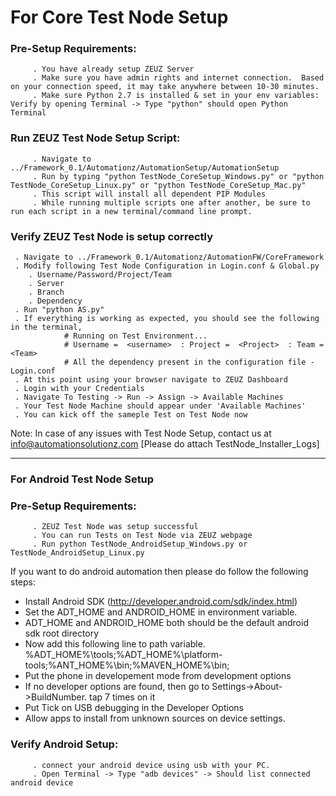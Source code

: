# For Core Test Node Setup
### Pre-Setup Requirements: 
         . You have already setup ZEUZ Server
         . Make sure you have admin rights and internet connection.  Based on your connection speed, it may take anywhere between 10-30 minutes.
         . Make sure Python 2.7 is installed & set in your env variables:  Verify by opening Terminal -> Type "python" should open Python Terminal
 

### Run ZEUZ Test Node Setup Script:
         . Navigate to ../Framework_0.1/Automationz/AutomationSetup/AutomationSetup
         . Run by typing "python TestNode_CoreSetup_Windows.py" or "python TestNode_CoreSetup_Linux.py" or "python TestNode_CoreSetup_Mac.py"
         . This script will install all dependent PIP Modules
         . While running multiple scripts one after another, be sure to run each script in a new terminal/command line prompt.

### Verify ZEUZ Test Node is setup correctly
	 . Navigate to ../Framework_0.1/Automationz/AutomationFW/CoreFramework
	 . Modify following Test Node Configuration in Login.conf & Global.py
		. Username/Password/Project/Team
		. Server
		. Branch
		. Dependency
	 . Run "python AS.py"
	 . If everything is working as expected, you should see the following in the terminal,
                # Running on Test Environment...
                # Username =  <username>  : Project =  <Project>  : Team =  <Team>
                # All the dependency present in the configuration file - Login.conf
	 . At this point using your browser navigate to ZEUZ Dashboard
	 . Login with your Credentials
	 . Navigate To Testing -> Run -> Assign -> Available Machines 
	 . Your Test Node Machine should appear under 'Available Machines'
	 . You can kick off the sameple Test on Test Node now

Note: In case of any issues with Test Node Setup, contact us at info@automationsolutionz.com [Please do attach TestNode_Installer_Logs]



---------------------------
### For Android Test Node Setup
### Pre-Setup Requirements: 
         . ZEUZ Test Node was setup successful
         . You can run Tests on Test Node via ZEUZ webpage
	     . Run python TestNode_AndroidSetup_Windows.py or TestNode_AndroidSetup_Linux.py

If you want to do android automation then please do follow the following steps:

- Install Android SDK (http://developer.android.com/sdk/index.html)
- Set the ADT_HOME and ANDROID_HOME in environment variable.
-  ADT_HOME and ANDROID_HOME both should be the default android sdk root directory
- Now add this following line to path variable.
	%ADT_HOME%\tools;%ADT_HOME%\platform-tools;%ANT_HOME%\bin;%MAVEN_HOME%\bin;
- Put the phone in developement mode from development options
- If no developer options are found, then go to Settings->About->BuildNumber. tap 7 times on it
- Put Tick on USB debugging in the Developer Options
- Allow apps to install from unknown sources on device settings.

### Verify Android Setup: 
         . connect your android device using usb with your PC.
         . Open Terminal -> Type "adb devices" -> Should list connected android device
